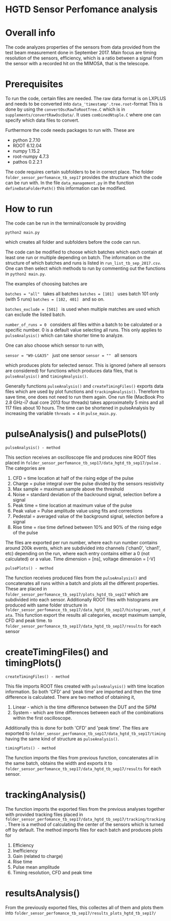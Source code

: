 # HGTD Sensor Perfomance analysis


# Overall info

The code analyzes properties of the sensors from data provided from the test beam measurement done in September 2017. 
Main focus are timing resolution of the sensors, efficiency, which is a ratio between a signal from the sensor with a recorded 
hit on the MIMOSA, that is the telescope.


# Prerequisites

To run the code, certain files are needed. The raw data format is on LXPLUS and needs to be converted into ```data_'timestamp'.tree.root```-format
This is done by using the  ```convertOscRawToRootTree.C``` which is in  ```supplements/convertRawOscData/```. 
It uses ```combinedNtuple.C``` where one can specify which data files to convert.


Furthermore the code needs packages to run with. These are

- python 2.7.10
- ROOT 6.12.04
- numpy 1.15.2
- root-numpy 4.7.3
- pathos 0.2.2.1



The code requires certain subfolders to be in correct place. The folder ```folder_sensor_perfomance_tb_sep17``` provides the structure
which the code can be run with. In the file ```data_management.py``` in the function ```defineDataFolderPath()```
this information can be modified.



# How to run


The code can be run in the terminal/console by providing

```python2 main.py```

which creates all folder and subfolders before the code can run. 

The code can be modified to choose which batches which each
contain at least one run or multiple depending on batch. The information on the structure of which batches and runs is
listed in ```run_list_tb_sep_2017.csv```.  One can then select which methods to run by commenting out the functions in  ```python2 main.py```.

The examples of choosing batches are

```batches = "all" ``` takes all batches
```batches = [101] ``` uses batch 101 only (with 5 runs)
```batches = [102, 401] ``` and so on.

```batches_exclude = [501] ``` is used when multiple matches are used which can exclude the listed batch.

```number_of_runs = 0 ``` considers all files within a batch to be calculated or a specific number. 0 is a default value selecting all runs. This only applies to ```pulseAnalysis()``` which can take shorter time to analyze.


One can also choose which sensor to run with, 

```sensor = "W9-LGA35" ``` just one sensor
```sensor = "" ``` all sensors 

which produces plots for selected sensor. This is ignored (where all sensors are considered) for functions which produces data files, that is  ```pulseAnalysis()``` and  ```timingAnalysis()```.

Generally functions ```pulseAnalysis()``` and  ```createTimingFiles()``` exports data files which are used by plot functions and ```trackingAnalysis()```. Therefore to save time, one does not need to run them again.
One run file (MacBook Pro 2.8 GHz-i7 dual core 2013 four threads) takes approximatelly 5 mins and all 117 files about 10 hours. The time can be shortened in pulseAnalysis by increasing the variable ```threads = 4``` in ```pulse_main.py```.


# pulseAnalysis() and pulsePlots()

```pulseAnalysis() - method```

This section receives an oscilloscope file and produces nine ROOT files placed in   ```folder_sensor_perfomance_tb_sep17/data_hgtd_tb_sep17/pulse``` . The categories are

1. CFD = time location at half of the rising edge of the pulse
2. Charge = pulse integral over the pulse divided by the sensors resistivity
3. Max sample = maximum sample above the threshold
4. Noise = standard deviation of the backround signal, selection before a signal
5. Peak time = time location at maximum value of the pulse
6. Peak value = Pulse amplitude value using fits and corrections
7. Pedestal = averaged value of the background signal, selection before a signal
8. Rise time = rise time defined between 10% and 90% of the rising edge of the pulse

The files are exported per run number, where each run number contains around 200k events, which are subdivided
into channels ('chan0', 'chan1', etc) depending on the run, where each entry contains either a 0 (not calculated) or a value.
Time dimension = [ns], voltage dimension = [-V]

 ```pulsePlots() - method```
 
The function receives produced files from the   ```pulseAnalysis()``` and concatenates all runs within a batch and plots all the different properties. These are placed in ```folder_sensor_perfomance_tb_sep17/plots_hgtd_tb_sep17``` which are subdivided into each sensor. Additionally ROOT files with histograms are produced with same folder structure in ```folder_sensor_perfomance_tb_sep17/data_hgtd_tb_sep17/histograms_root_data```. This function export the results all categories, except maximum sample, CFD and peak time. to ```folder_sensor_perfomance_tb_sep17/data_hgtd_tb_sep17/results``` for each sensor



# createTimingFiles() and timingPlots()

  ```createTimingFiles() - method```
  
This file imports ROOT files created with ```pulseAnalysis()``` with time location information. So both 'CFD' and 'peak time' are imported and then the time difference is calculated. There are two method of obtaining it,
  1. Linear - which is the time difference between the DUT and the SiPM
  2. System - which are time differences between each of the combinations within the first oscilloscope.
  
Additionally this is done for both 'CFD' and 'peak time'. The files are exported to ```folder_sensor_perfomance_tb_sep17/data_hgtd_tb_sep17/timing``` having the same kind of structure as ```pulseAnalysis()```.

  ```timingPlots() - method```

The function imports the files from previous function, concatenates all in the same batch, obtains the width and exports it to ```folder_sensor_perfomance_tb_sep17/data_hgtd_tb_sep17/results``` for each sensor.



# trackingAnalysis()

The function imports the exported files from the previous analyses together with provided tracking files placed in 
 ```folder_sensor_perfomance_tb_sep17/data_hgtd_tb_sep17/tracking/tracking```. There is a method
 of calculating the center of the sensors which is turned off by default. The method imports files for each batch and produces plots for
 1. Efficiency
 2. Inefficiency
 3. Gain (related to charge)
 4. Rise time
 5. Pulse mean amplitude
 6. Timing resolution, CFD and peak time
 
 
# resultsAnalysis()

From the previously exported files, this collectes all of them and plots them into  ```folder_sensor_perfomance_tb_sep17/results_plots_hgtd_tb_sep17/```
